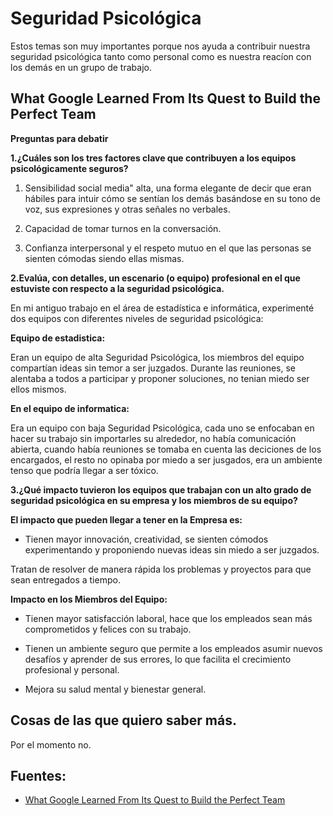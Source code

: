 # Seguridad Psicológica

Estos temas son muy importantes porque nos ayuda a contribuir nuestra seguridad psicológica tanto como personal como es nuestra reacíon con los demás en un grupo de trabajo.

## What Google Learned From Its Quest to Build the Perfect Team

**Preguntas para debatir**

**1.¿Cuáles son los tres factores clave que contribuyen a los equipos psicológicamente seguros?**

1. Sensibilidad social media" alta, una forma elegante de decir que eran hábiles para intuir cómo se sentían los demás basándose en su tono de voz, 
sus expresiones y otras señales no verbales.

2.  Capacidad de tomar turnos en la conversación. 

3. Confianza interpersonal y el respeto mutuo en el que las personas se sienten cómodas siendo ellas mismas.

**2.Evalúa, con detalles, un escenario (o equipo) profesional en el que estuviste con respecto a la seguridad psicológica.**

En mi antiguo trabajo en el área de estadística e informática, experimenté dos equipos con diferentes niveles de seguridad psicológica:

**Equipo de estadistica:**

Eran un equipo de alta Seguridad Psicológica, los miembros del equipo compartían ideas sin temor a ser juzgados. Durante las reuniones, se alentaba a todos a participar y proponer soluciones, no tenian miedo ser ellos mismos.

**En el equipo de informatica:**

Era un equipo con baja Seguridad Psicológica, cada uno se enfocaban en hacer su trabajo sin importarles su alrededor, no había comunicación abierta, cuando había reuniones se tomaba en cuenta las deciciones de los encargados, el resto no opinaba por miedo a ser jusgados, era un ambiente tenso que podría llegar a ser tóxico.

**3.¿Qué impacto tuvieron los equipos que trabajan con un alto grado de seguridad psicológica en su empresa y los miembros de su equipo?**

**El impacto que pueden llegar a tener en la Empresa es:**

+ Tienen mayor innovación, creatividad, se sienten cómodos experimentando y proponiendo nuevas ideas sin miedo a ser juzgados.

Tratan de resolver de manera rápida los problemas y proyectos para que sean entregados a tiempo.

**Impacto en los Miembros del Equipo:**

+ Tienen mayor satisfacción laboral, hace que los empleados sean más comprometidos y felices con su trabajo.

+ Tienen un ambiente seguro que permite a los empleados asumir nuevos desafíos y aprender de sus errores, lo que facilita el crecimiento profesional y personal.

+ Mejora su salud mental y bienestar general.

## Cosas de las que quiero saber más.

Por el momento no.

## Fuentes: 

+ [What Google Learned From Its Quest to Build the Perfect Team](https://web.archive.org/web/20221125192300/https://www.nytimes.com/2016/02/28/magazine/what-google-learned-from-its-quest-to-build-the-perfect-team.html)
